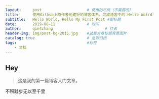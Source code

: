 ```yaml
---
layout:     post   				    # 使用的布局（不需要改）
title:      使用Github上原作者他建好的博客体系，完成博客中的`Hello Wolrd` 				# 标题 
subtitle:   Hello World, Hello My First Post #副标题
date:       2019-06-11 				# 时间
author:     qin4zhang 						# 作者
header-img: img/post-bg-2015.jpg 	#这篇文章标题背景图片
catalog: true 						# 是否归档
tags:								#标签
    - 文档
---
```


## Hey
>这是我的第一篇博客入门文章。

不积跬步无以至千里